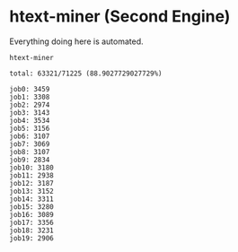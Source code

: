 # htext-miner (Second Engine)

Everything doing here is automated.

```
htext-miner

total: 63321/71225 (88.9027729027729%)

job0: 3459
job1: 3308
job2: 2974
job3: 3143
job4: 3534
job5: 3156
job6: 3107
job7: 3069
job8: 3107
job9: 2834
job10: 3180
job11: 2938
job12: 3187
job13: 3152
job14: 3311
job15: 3280
job16: 3089
job17: 3356
job18: 3231
job19: 2906
```